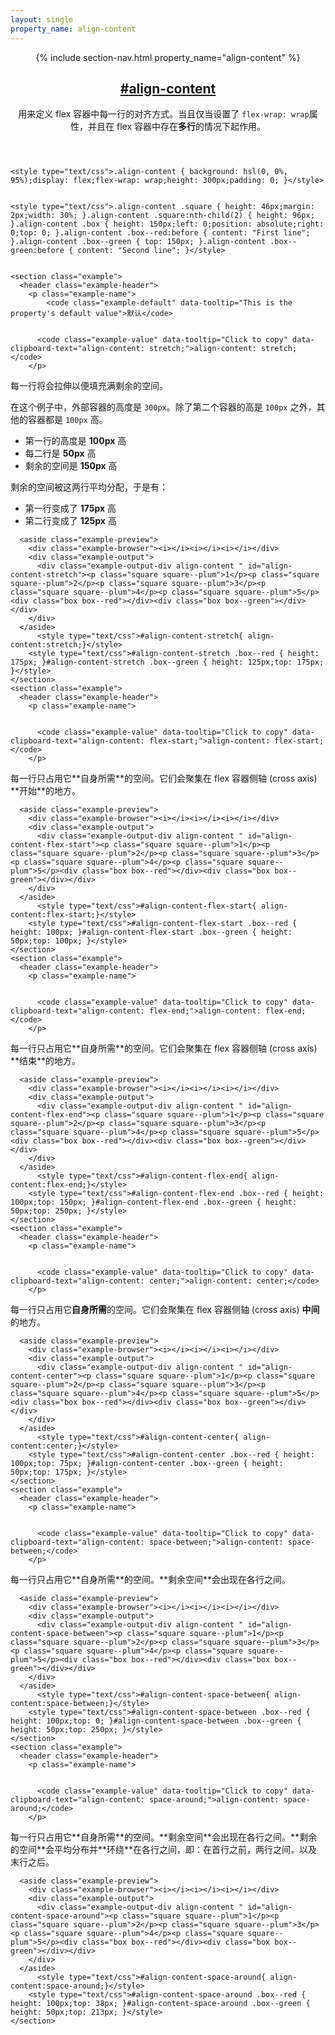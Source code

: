 ```yaml
---
layout: single
property_name: align-content
---
```


<section id="align-content" class="property">
  <header class="property-header">
    {% include section-nav.html property_name="align-content" %}
    <h2 class="property-name">
      <a href="{{site.url}}/#align-content"><span>#</span>align-content</a>
    </h2>
    <div class="property-description">
      <p>用来定义 flex 容器中每一行的对齐方式。当且仅当设置了 <code>flex-wrap: wrap</code>属性，并且在 flex 容器中存在<strong>多行</strong>的情况下起作用。</p>
    </div>
  </header>

    <style type="text/css">.align-content { background: hsl(0, 0%, 95%);display: flex;flex-wrap: wrap;height: 300px;padding: 0; }</style>


    <style type="text/css">.align-content .square { height: 46px;margin: 2px;width: 30%; }.align-content .square:nth-child(2) { height: 96px; }.align-content .box { height: 150px;left: 0;position: absolute;right: 0;top: 0; }.align-content .box--red:before { content: "First line"; }.align-content .box--green { top: 150px; }.align-content .box--green:before { content: "Second line"; }</style>


    <section class="example">
      <header class="example-header">
        <p class="example-name">
            <code class="example-default" data-tooltip="This is the property's default value">默认</code>


          <code class="example-value" data-tooltip="Click to copy" data-clipboard-text="align-content: stretch;">align-content: stretch;</code>
        </p>
<div class="example-description" markdown="1">

每一行将会拉伸以便填充满剩余的空间。

在这个例子中，外部容器的高度是 `300px`。除了第二个容器的高是 `100px` 之外，其他的容器都是 `100px` 高。

- 第一行的高度是 **100px** 高
- 每二行是 **50px** 高
- 剩余的空间是 **150px** 高

剩余的空间被这两行平均分配，于是有：

- 第一行变成了 **175px** 高
- 第二行变成了 **125px** 高

</div>
      </header>

      <aside class="example-preview">
        <div class="example-browser"><i></i><i></i><i></i></div>
        <div class="example-output">
          <div class="example-output-div align-content " id="align-content-stretch"><p class="square square--plum">1</p><p class="square square--plum">2</p><p class="square square--plum">3</p><p class="square square--plum">4</p><p class="square square--plum">5</p><div class="box box--red"></div><div class="box box--green"></div></div>
        </div>
      </aside>
          <style type="text/css">#align-content-stretch{ align-content:stretch;}</style>
        <style type="text/css">#align-content-stretch .box--red { height: 175px; }#align-content-stretch .box--green { height: 125px;top: 175px; }</style>
    </section>
    <section class="example">
      <header class="example-header">
        <p class="example-name">


          <code class="example-value" data-tooltip="Click to copy" data-clipboard-text="align-content: flex-start;">align-content: flex-start;</code>
        </p>
<div class="example-description" markdown="1">
每一行只占用它**自身所需**的空间。它们会聚集在 flex 容器侧轴 (cross axis) **开始**的地方。
</div>
      </header>

      <aside class="example-preview">
        <div class="example-browser"><i></i><i></i><i></i></div>
        <div class="example-output">
          <div class="example-output-div align-content " id="align-content-flex-start"><p class="square square--plum">1</p><p class="square square--plum">2</p><p class="square square--plum">3</p><p class="square square--plum">4</p><p class="square square--plum">5</p><div class="box box--red"></div><div class="box box--green"></div></div>
        </div>
      </aside>
          <style type="text/css">#align-content-flex-start{ align-content:flex-start;}</style>
        <style type="text/css">#align-content-flex-start .box--red { height: 100px; }#align-content-flex-start .box--green { height: 50px;top: 100px; }</style>
    </section>
    <section class="example">
      <header class="example-header">
        <p class="example-name">


          <code class="example-value" data-tooltip="Click to copy" data-clipboard-text="align-content: flex-end;">align-content: flex-end;</code>
        </p>
<div class="example-description" markdown="1">
每一行只占用它**自身所需**的空间。它们会聚集在 flex 容器侧轴 (cross axis) **结束**的地方。
</div>
      </header>

      <aside class="example-preview">
        <div class="example-browser"><i></i><i></i><i></i></div>
        <div class="example-output">
          <div class="example-output-div align-content " id="align-content-flex-end"><p class="square square--plum">1</p><p class="square square--plum">2</p><p class="square square--plum">3</p><p class="square square--plum">4</p><p class="square square--plum">5</p><div class="box box--red"></div><div class="box box--green"></div></div>
        </div>
      </aside>
          <style type="text/css">#align-content-flex-end{ align-content:flex-end;}</style>
        <style type="text/css">#align-content-flex-end .box--red { height: 100px;top: 150px; }#align-content-flex-end .box--green { height: 50px;top: 250px; }</style>
    </section>
    <section class="example">
      <header class="example-header">
        <p class="example-name">


          <code class="example-value" data-tooltip="Click to copy" data-clipboard-text="align-content: center;">align-content: center;</code>
        </p>
<div class="example-description" markdown="1">

每一行只占用它**自身所需**的空间。它们会聚集在 flex 容器侧轴 (cross axis) **中间**的地方。

</div>
      </header>

      <aside class="example-preview">
        <div class="example-browser"><i></i><i></i><i></i></div>
        <div class="example-output">
          <div class="example-output-div align-content " id="align-content-center"><p class="square square--plum">1</p><p class="square square--plum">2</p><p class="square square--plum">3</p><p class="square square--plum">4</p><p class="square square--plum">5</p><div class="box box--red"></div><div class="box box--green"></div></div>
        </div>
      </aside>
          <style type="text/css">#align-content-center{ align-content:center;}</style>
        <style type="text/css">#align-content-center .box--red { height: 100px;top: 75px; }#align-content-center .box--green { height: 50px;top: 175px; }</style>
    </section>
    <section class="example">
      <header class="example-header">
        <p class="example-name">


          <code class="example-value" data-tooltip="Click to copy" data-clipboard-text="align-content: space-between;">align-content: space-between;</code>
        </p>
<div class="example-description" markdown="1">
每一行只占用它**自身所需**的空间。**剩余空间**会出现在各行之间。
</div>
      </header>

      <aside class="example-preview">
        <div class="example-browser"><i></i><i></i><i></i></div>
        <div class="example-output">
          <div class="example-output-div align-content " id="align-content-space-between"><p class="square square--plum">1</p><p class="square square--plum">2</p><p class="square square--plum">3</p><p class="square square--plum">4</p><p class="square square--plum">5</p><div class="box box--red"></div><div class="box box--green"></div></div>
        </div>
      </aside>
          <style type="text/css">#align-content-space-between{ align-content:space-between;}</style>
        <style type="text/css">#align-content-space-between .box--red { height: 100px;top: 0; }#align-content-space-between .box--green { height: 50px;top: 250px; }</style>
    </section>
    <section class="example">
      <header class="example-header">
        <p class="example-name">


          <code class="example-value" data-tooltip="Click to copy" data-clipboard-text="align-content: space-around;">align-content: space-around;</code>
        </p>
<div class="example-description" markdown="1">
每一行只占用它**自身所需**的空间。**剩余空间**会出现在各行之间。**剩余的空间**会平均分布并**环绕**在各行之间，即：在首行之前，两行之间，以及末行之后。

</div>
      </header>

      <aside class="example-preview">
        <div class="example-browser"><i></i><i></i><i></i></div>
        <div class="example-output">
          <div class="example-output-div align-content " id="align-content-space-around"><p class="square square--plum">1</p><p class="square square--plum">2</p><p class="square square--plum">3</p><p class="square square--plum">4</p><p class="square square--plum">5</p><div class="box box--red"></div><div class="box box--green"></div></div>
        </div>
      </aside>
          <style type="text/css">#align-content-space-around{ align-content:space-around;}</style>
        <style type="text/css">#align-content-space-around .box--red { height: 100px;top: 38px; }#align-content-space-around .box--green { height: 50px;top: 213px; }</style>
    </section>
</section>

